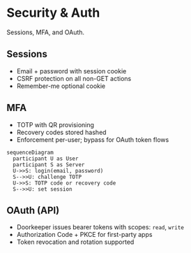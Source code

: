 # Security & Auth

Sessions, MFA, and OAuth.

## Sessions

- Email + password with session cookie
- CSRF protection on all non-GET actions
- Remember-me optional cookie

## MFA

- TOTP with QR provisioning
- Recovery codes stored hashed
- Enforcement per-user; bypass for OAuth token flows

```mermaid
sequenceDiagram
  participant U as User
  participant S as Server
  U->>S: login(email, password)
  S-->>U: challenge TOTP
  U->>S: TOTP code or recovery code
  S-->>U: set session
```

## OAuth (API)

- Doorkeeper issues bearer tokens with scopes: `read`, `write`
- Authorization Code + PKCE for first-party apps
- Token revocation and rotation supported
